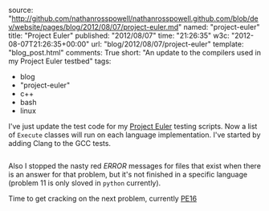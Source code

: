 source: "http://github.com/nathanrosspowell/nathanrosspowell.github.com/blob/dev/website/pages/blog/2012/08/07/project-euler.md"
named: "project-euler"
title: "Project Euler"
published: "2012/08/07"
time: "21:26:35"
w3c: "2012-08-07T21:26:35+00:00"
url: "blog/2012/08/07/project-euler"
template: "blog_post.html"
comments: True
short: "An update to the compilers used in my Project Euler testbed"
tags:
- blog
- "project-euler"
- c++
- bash
- linux

I've just update the test code for my [Project Euler][pe] testing scripts. Now a list of `Execute` classes will run on each language implementation. I've started by adding Clang to the GCC tests.

<a href="http://imgur.com/WOllJ"><img class="article" src="http://i.imgur.com/WOllJ.png" alt="" title="run.py working it's magic on CPP 2 and 12" /></a>

Also I stopped the nasty red *ERROR* messages for files that exist when there is an answer for that problem, but it's not finished in a specific language (problem 11 is only sloved in `python` currently).

Time to get cracking on the next problem, currently [PE16][pe16]

[pe]: http://github.com/nathanrosspowell/euler "Project Euler on GitHub"
[pe16]: http://projecteuler.net/problem=16 "Project Euler problem 16"
